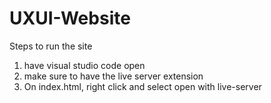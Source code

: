 # UXUI-Website
 
Steps to run the site
1. have visual studio code open
2. make sure to have the live server extension
3. On index.html, right click and select open with live-server